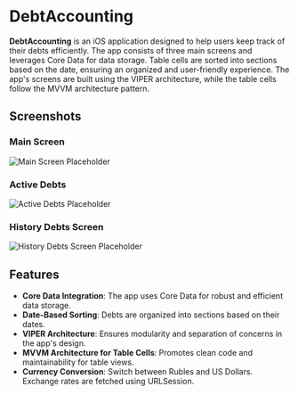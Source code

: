 
# DebtAccounting

**DebtAccounting** is an iOS application designed to help users keep track of their debts efficiently. The app consists of three main screens and leverages Core Data for data storage. Table cells are sorted into sections based on the date, ensuring an organized and user-friendly experience. The app's screens are built using the VIPER architecture, while the table cells follow the MVVM architecture pattern.

## Screenshots

### Main Screen
![Main Screen Placeholder](https://github.com/user-attachments/assets/4716fe58-64da-4bfa-b92d-3951812892fb)

### Active Debts
![Active Debts Placeholder](https://github.com/user-attachments/assets/6e3dd44d-1ff2-4140-ac0b-f63518a189b7)


### History Debts Screen
![History Debts Screen Placeholder](https://github.com/user-attachments/assets/f32ffca2-3d14-4ace-ae99-75630e5ad92d)


## Features

- **Core Data Integration**: The app uses Core Data for robust and efficient data storage.
- **Date-Based Sorting**: Debts are organized into sections based on their dates.
- **VIPER Architecture**: Ensures modularity and separation of concerns in the app's design.
- **MVVM Architecture for Table Cells**: Promotes clean code and maintainability for table views.
- **Currency Conversion**: Switch between Rubles and US Dollars. Exchange rates are fetched using URLSession.


